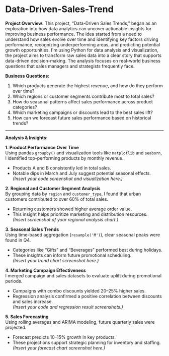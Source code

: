 # Data-Driven-Sales-Trend

**Project Overview:**
  This project, “Data-Driven Sales Trends,” began as an exploration into how data analytics can uncover actionable insights for improving business performance. The idea started from a need to understand how sales evolve over time and identifying key factors driving     performance, recognizing underperforming areas, and predicting potential growth opportunities. I'm using Python for data analysis and visualization, the project aims to transform raw sales data into a clear story that supports data-driven decision-making. The analysis focuses on real-world business questions that sales managers and strategists frequently face.



**Business Questions:**

1. Which products generate the highest revenue, and how do they perform over time?  
2. Which regions or customer segments contribute most to total sales?  
3. How do seasonal patterns affect sales performance across product categories?  
4. Which marketing campaigns or discounts lead to the best sales lift?  
5. How can we forecast future sales performance based on historical trends?

---

**Analysis & Insights:**

**1. Product Performance Over Time**  
Using pandas `groupby()` and visualization tools like `matplotlib` and `seaborn`, I identified top-performing products by monthly revenue.  
- Products A and B consistently led in total sales.  
- Notable dips in March and July suggest potential seasonal effects.  
*(Insert your code screenshot and visualization here.)*

**2. Regional and Customer Segment Analysis**  
By grouping data by `region` and `customer_type`, I found that urban customers contributed to over 60% of total sales.  
- Returning customers showed higher average order value.  
- This insight helps prioritize marketing and distribution resources.  
*(Insert screenshot of your regional analysis chart.)*

**3. Seasonal Sales Trends**  
Using time-based aggregation (`resample('M')`), clear seasonal peaks were found in Q4.  
- Categories like “Gifts” and “Beverages” performed best during holidays.  
- These insights can inform future promotional scheduling.  
*(Insert your trend chart screenshot here.)*

**4. Marketing Campaign Effectiveness**  
I merged campaign and sales datasets to evaluate uplift during promotional periods.  
- Campaigns with combo discounts yielded 20–25% higher sales.  
- Regression analysis confirmed a positive correlation between discounts and sales increase.  
*(Insert your code and regression result screenshots.)*

**5. Sales Forecasting**  
Using rolling averages and ARIMA modeling, future quarterly sales were projected.  
- Forecast predicts 10–15% growth in key products.  
- These projections support strategic planning for inventory and staffing.  
*(Insert your forecast chart screenshot here.)*
